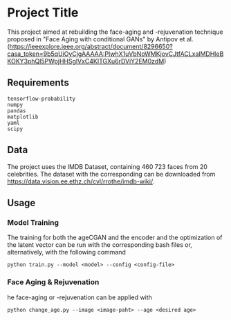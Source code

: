 # Project Title

This project aimed at rebuilding the face-aging and -rejuvenation technique proposed in "Face Aging with conditional GANs" by Antipov et al. 
(https://ieeexplore.ieee.org/abstract/document/8296650?casa_token=9b5qUiOyCjgAAAAA:PIwhX1uVbNoWMKjovCJtfACLxalMDHleBKOKY3phQl5PWpjHHSglVxC4KITGXu6rDViY2EM0zdM)


## Requirements

```
tensorflow-probability 
numpy 
pandas
matplotlib
yaml
scipy
```

## Data

The project uses the IMDB Dataset, containing 460 723 faces from 20 celebrities. The dataset with the corresponding can be downloaded from https://data.vision.ee.ethz.ch/cvl/rrothe/imdb-wiki/.

## Usage 

### Model Training

The training for both the ageCGAN and the encoder and the optimization of the latent vector can be run with the corresponding bash files or, alternatively, with the following command

```
python train.py --model <model> --config <config-file>
```

### Face Aging & Rejuvenation
he face-aging or -rejuvenation can be applied with 

```
python change_age.py --image <image-paht> --age <desired age>
```
